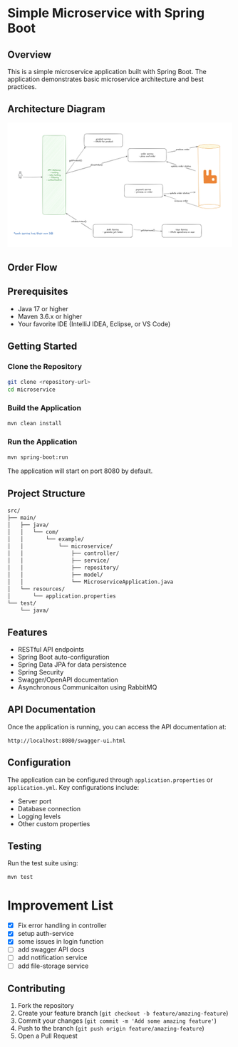 # Simple Microservice with Spring Boot

## Overview
This is a simple microservice application built with Spring Boot. The application demonstrates basic microservice architecture and best practices.

## Architecture Diagram
![diagram](./image/Screenshot%202025-06-29%20at%2014.14.30.png)

## Order Flow


## Prerequisites
- Java 17 or higher
- Maven 3.6.x or higher
- Your favorite IDE (IntelliJ IDEA, Eclipse, or VS Code)

## Getting Started

### Clone the Repository
```bash
git clone <repository-url>
cd microservice
```

### Build the Application
```bash
mvn clean install
```

### Run the Application
```bash
mvn spring-boot:run
```

The application will start on port 8080 by default.

## Project Structure
```
src/
├── main/
│   ├── java/
│   │   └── com/
│   │       └── example/
│   │           └── microservice/
│   │               ├── controller/
│   │               ├── service/
│   │               ├── repository/
│   │               ├── model/
│   │               └── MicroserviceApplication.java
│   └── resources/
│       └── application.properties
└── test/
    └── java/
```

## Features
- RESTful API endpoints
- Spring Boot auto-configuration
- Spring Data JPA for data persistence
- Spring Security 
- Swagger/OpenAPI documentation
- Asynchronous Communicaiton using RabbitMQ

## API Documentation
Once the application is running, you can access the API documentation at:
```
http://localhost:8080/swagger-ui.html
```

## Configuration
The application can be configured through `application.properties` or `application.yml`. Key configurations include:
- Server port
- Database connection
- Logging levels
- Other custom properties

## Testing
Run the test suite using:
```bash
mvn test
```

# Improvement List
- [x] Fix error handling in controller
- [x] setup auth-service
- [x] some issues in login function
- [ ] add swagger API docs
- [ ] add notification service
- [ ] add file-storage service

## Contributing
1. Fork the repository
2. Create your feature branch (`git checkout -b feature/amazing-feature`)
3. Commit your changes (`git commit -m 'Add some amazing feature'`)
4. Push to the branch (`git push origin feature/amazing-feature`)
5. Open a Pull Request

